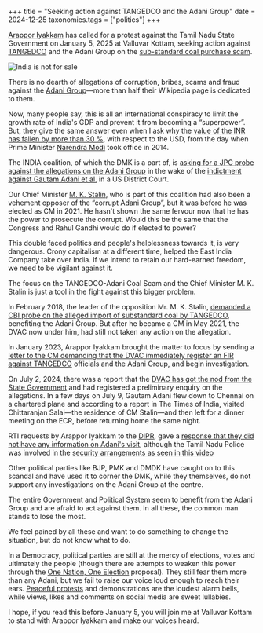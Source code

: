 +++
title = "Seeking action against TANGEDCO and the Adani Group"
date = 2024-12-25
taxonomies.tags = ["politics"]
+++

[Arappor Iyakkam](https://arappor.org/) has called for a protest against the
Tamil Nadu State Government on January 5, 2025 at Valluvar Kottam, seeking
action against
[TANGEDCO](https://en.wikipedia.org/wiki/Tamil_Nadu_Generation_and_Distribution_Corporation)
and the Adani Group on the [sub-standard coal purchase
scam](https://www.occrp.org/en/investigation/new-evidence-bolsters-allegations-adani-group-overcharged-for-coal).

![India is not for
sale](https://pbs.twimg.com/media/GfAULtLaUAA8q2k?format=jpg&name=small)

There is no dearth of allegations of corruption, bribes, scams and fraud against
the [Adani Group](https://en.wikipedia.org/wiki/Adani_Group)—more than half
their Wikipedia page is dedicated to them.

Now, many people say, this is all an international conspiracy to limit the growth
rate of India's GDP and prevent it from becoming a “superpower”. But, they give
the same answer even when I ask why the [value of the INR has fallen by more
than 30 %](https://www.google.com/finance/quote/USD-INR?hl=en&window=MAX), with
respect to the USD, from the day when Prime Minister [Narendra
Modi](https://en.wikipedia.org/wiki/Narendra_Modi) took office in 2014.

The INDIA coalition, of which the DMK is a part of, is [asking for a JPC probe
against the allegations on the Adani
Group](https://economictimes.indiatimes.com/news/politics-and-nation/india-bloc-mps-hold-protest-in-parliament-complex-over-adani-issue-demand-jpc-probe/articleshow/115961485.cms)
in the wake of the [indictment against Gautam Adani et
al.](https://en.wikipedia.org/wiki/Indictment_against_Gautam_Adani_et_al.) in a
US District Court.

Our Chief Minister [M. K. Stalin](https://en.wikipedia.org/wiki/M._K._Stalin),
who is part of this coalition had also been a vehement opposer of the “corrupt
Adani Group”, but it was before he was elected as CM in 2021. He hasn't shown
the same fervour now that he has the power to prosecute the corrupt. Would this
be the same that the Congress and Rahul Gandhi would do if elected to power?

This double faced politics and people's helplessness towards it, is very
dangerous. Crony capitalism at a different time, helped the East India Company
take over India. If we intend to retain our hard-earned freedom, we need to be
vigilant against it.

The focus on the TANGEDCO-Adani Coal Scam and the Chief
Minister M. K. Stalin is just a tool in the fight against this bigger problem.

In February 2018, the leader of the opposition Mr. M. K. Stalin, [demanded a
CBI probe on the alleged import of substandard coal by
TANGEDCO](https://www.thehindu.com/news/national/tamil-nadu/stalin-demands-cbi-probe-into-coal-import/article22696633.ece),
benefiting the Adani Group.  But after he became a CM in May 2021, the DVAC now
under him, had still not taken any action on the allegation.

In January 2023, Arappor Iyakkam brought the matter to focus by sending a
[letter to the CM demanding that the DVAC immediately register an FIR against
TANGEDCO](https://fuchsia-shallow-minnow-246.mypinata.cloud/ipfs/bafybeihj2qqqhejgp2cefetma67otfmou35sq76ffgycvy5kq7qdqpspkq)
officials and the Adani Group, and begin investigation.

On July 2, 2024, there was a report that the [DVAC has got the nod from the
State
Government](https://www.thehindu.com/news/national/tamil-nadu/tamil-nadu-probe-launched-into-coal-import-scam-involving-adani-group/article68359304.ece)
and had registered a preliminary enquiry on the allegations. In a few days on
July 9, Gautam Adani flew down to Chennai on a chartered plane and according to
a report in The Times of India, visited Chittaranjan Salai—the residence of CM
Stalin—and then left for a dinner meeting on the ECR, before returning home the same
night.

RTI requests by Arappor Iyakkam to the [DIPR](https://dipr.tn.gov.in/), gave a
[response that they did not have any information on Adani's
visit](https://pbs.twimg.com/media/GfDsMw3WwAATwKU?format=jpg&name=large),
although the Tamil Nadu Police was involved in the [security arrangements as
seen in this video](https://www.youtube.com/watch?v=7Z6FyvphMGs)

Other political parties like BJP, PMK and DMDK have caught on to this scandal
and have used it to corner the DMK, while they themselves, do not support any
investigations on the Adani Group at the centre.

The entire Government and Political System seem to benefit from the Adani Group
and are afraid to act against them. In all these, the common man stands to lose
the most.

We feel pained by all these and want to do something to change
the situation, but do not know what to do.

In a Democracy, political parties are still at the mercy of elections, votes and
ultimately the people (though there are attempts to weaken this power through
the [One Nation, One
Election](https://en.wikipedia.org/wiki/One_Nation,_One_Election) proposal).
They still fear them more than any Adani, but we fail to raise our voice loud
enough to reach their ears. [Peaceful
protests](https://nyaaya.org/resource/guide-to-lawful-protesting/) and
demonstrations are the loudest alarm bells, while views, likes and comments on
social media are sweet lullabies.

I hope, if you read this before January 5, you will join me at Valluvar Kottam
to stand with Arappor Iyakkam and make our voices heard.